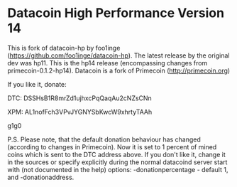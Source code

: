 Datacoin High Performance Version 14
====================================

This is fork of datacoin-hp by foo1inge (https://github.com/foo1inge/datacoin-hp).
The latest release by the original dev was hp11.
This is the hp14 release (encompassing changes from primecoin-0.1.2-hp14).
Datacoin is a fork of Primecoin (http://primecoin.org)

If you like it, donate:

DTC: DSSHsB1R8mrZd1ujhxcPqQaqAu2cNZsCNn

XPM: AL1nofFch3VPvJYGNYSbKwcW9xhrtyTAAh

g1g0

P.S. Please note, that the default donation behaviour has changed (according to changes in Primecoin). Now it is set to 1 percent of mined coins which is sent to the DTC address above. If you don't like it, change it in the sources or specify explicitly during the normal datacoind server start with (not documented in the help) options: -donationpercentage - default 1, and -donationaddress.
